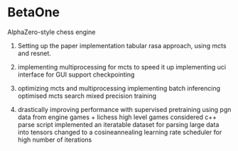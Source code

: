 # BetaOne

AlphaZero-style chess engine

1.
    Setting up the paper implementation
    tabular rasa approach, using mcts and resnet.

2.
    implementing multiprocessing for mcts to speed it up
        implementing uci interface for GUI support
        checkpointing

3.
    optimizing mcts and multiprocessing
        implementing batch inferencing
        optimised mcts search
        mixed precision training

4.
    drastically improving performance with supervised pretraining
        using pgn data from engine games + lichess high level games
        considered c++ parse script
        implemented an iteratable dataset for parsing large data into tensors
        changed to a cosineannealing learning rate scheduler for high number of iterations
